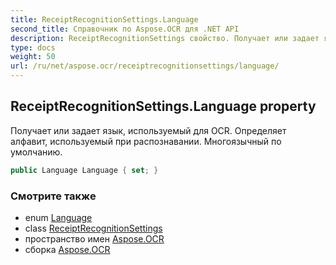 ```yaml
---
title: ReceiptRecognitionSettings.Language
second_title: Справочник по Aspose.OCR для .NET API
description: ReceiptRecognitionSettings свойство. Получает или задает язык используемый для OCR.  Определяет алфавит используемый при распознавании. Многоязычный по умолчанию.
type: docs
weight: 50
url: /ru/net/aspose.ocr/receiptrecognitionsettings/language/
---
```

## ReceiptRecognitionSettings.Language property

Получает или задает язык, используемый для OCR.  Определяет алфавит, используемый при распознавании. Многоязычный по умолчанию.

```csharp
public Language Language { set; }
```

### Смотрите также

* enum [Language](../../language/)
* class [ReceiptRecognitionSettings](../)
* пространство имен [Aspose.OCR](../../receiptrecognitionsettings/)
* сборка [Aspose.OCR](../../../)


